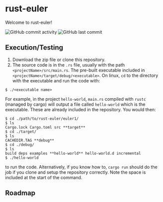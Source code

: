 # rust-euler
Welcome to rust-euler!

![GitHub commit activity](https://img.shields.io/github/commit-activity/t/edamame-maru/rust-euler)
![GitHub last commit](https://img.shields.io/github/last-commit/edamame-maru/rust-euler)

## Execution/Testing

1. Download the zip file or clone this repository.
2. The source code is in the ```.rs``` file, usually with the path ```<projectName>/src/main.rs```. The pre-built executable included in ```<projectName>/target/debug/<executable>```. On linux, ```cd``` to the directory with the executable and run the code with:

```
$ ./<executable name>
```
For example, in the project ```hello-world```, ```main.rs``` compiled with ```rustc``` (managed by cargo) will output a file called ```hello-world``` which is the executable. These are already included in the repository. You would then:

```
$ cd ./path/to/rust-euler/euler1/
$ ls
Cargo.lock Cargo.toml src **target**
$ cd ./target/
$ ls
CACHEDIR.TAG **debug**
$ cd ./debug/
$ ls
build deps examples **hello-world** hello-world.d incremental
$ ./hello-world
```
to run the code. Alternatively, if you know how to, ```cargo run``` should do the job if you clone and setup the repository correctly.
Note the space is included at the start of the command.

## Roadmap

